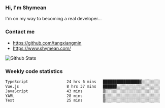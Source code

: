 ### Hi, I'm Shymean

I'm on my way to becoming a real developer...

### Contact me

- <https://github.com/tangxiangmin>
- <https://www.shymean.com/>

![Github Stats](https://github-readme-stats.vercel.app/api?username=tangxiangmin&show_icons=true&theme=dark)


###  Weekly code statistics

<!--START_SECTION:waka-->

```txt
TypeScript                 24 hrs 6 mins   ████████████████▓░░░░░░░░   66.31 %
Vue.js                     8 hrs 37 mins   ██████░░░░░░░░░░░░░░░░░░░   23.71 %
JavaScript                 43 mins         ▒░░░░░░░░░░░░░░░░░░░░░░░░   01.97 %
YAML                       28 mins         ▒░░░░░░░░░░░░░░░░░░░░░░░░   01.29 %
Text                       25 mins         ▒░░░░░░░░░░░░░░░░░░░░░░░░   01.18 %
```

<!--END_SECTION:waka-->